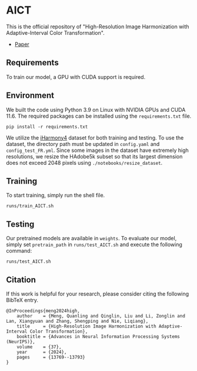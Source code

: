 # AICT
This is the official repository of "High-Resolution Image Harmonization with Adaptive-Interval Color Transformation".
- [Paper](https://proceedings.neurips.cc/paper_files/paper/2024/hash/192956d4857000578f626c5193b34419-Abstract-Conference.html)

## Requirements

To train our model, a GPU with CUDA support is required.

## Environment

We built the code using Python 3.9 on Linux with NVIDIA GPUs and CUDA 11.6. The required packages can be installed using the `requirements.txt` file.

```
pip install -r requirements.txt
```
We utilize the [iHarmony4](https://github.com/bcmi/Image-Harmonization-Dataset-iHarmony4) dataset for both training and testing. To use the dataset, the directory path must be updated in `config.yaml` and `config_test_FR.yml`. 
Since some images in the dataset have extremely high resolutions, we resize the HAdobe5k subset so that its largest dimension does not exceed 2048 pixels using `./notebooks/resize_dataset`.

## Training

To start training, simply run the shell file. 

```
runs/train_AICT.sh
```

## Testing

Our pretrained models are available in `weights`.
To evaluate our model, simply set `pretrain_path` in `runs/test_AICT.sh` and execute the following command:

```
runs/test_AICT.sh
```

## Citation
If this work is helpful for your research, please consider citing the following BibTeX entry.
```
@InProceedings{meng2024high,
    author    = {Meng, Quanling and Qinglin, Liu and Li, Zonglin and Lan, Xiangyuan and Zhang, Shengping and Nie, Liqiang},
    title     = {High-Resolution Image Harmonization with Adaptive-Interval Color Transformation},
    booktitle = {Advances in Neural Information Processing Systems (NeurIPS)},
    volume    = {37},
    year      = {2024},
    pages     = {13769--13793}
}
```

